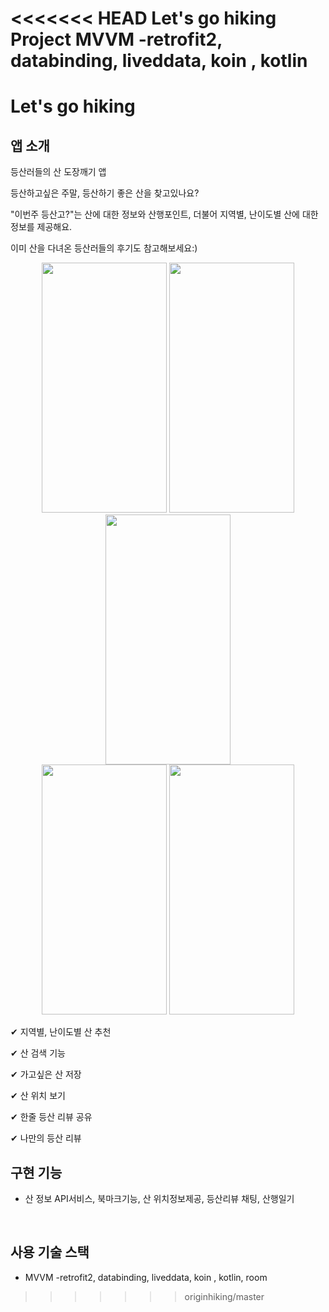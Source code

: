 
<<<<<<< HEAD
Let's go hiking Project
MVVM -retrofit2, databinding, liveddata, koin , kotlin
=======
# Let's go hiking


## 앱 소개

등산러들의 산 도장깨기 앱 

 등산하고싶은 주말, 등산하기 좋은 산을 찾고있나요? 

"이번주 등산고?"는 산에 대한 정보와 산행포인트,  더불어 지역별, 난이도별 산에 대한 정보를 제공해요.

이미 산을 다녀온 등산러들의 후기도 참고해보세요:)

<p align="center">
<img src="https://user-images.githubusercontent.com/63052973/132311320-b2b49006-4f46-4565-9b06-d58b06c92e0a.png" width="200" height="400">
<img src="https://user-images.githubusercontent.com/63052973/132311323-c3c50ff6-f731-4c55-91e6-f2db12129936.png" width="200" height="400">
<img src="https://user-images.githubusercontent.com/63052973/132311325-c7b6cf20-603d-49e8-987d-9f4d0a23d5d6.png" width="200" height="400">
 <br />
<img src="https://user-images.githubusercontent.com/63052973/132311920-42fdf7d3-8fe8-4dd9-bc21-9694e8130515.png" width="200" height="400">
<img src="https://user-images.githubusercontent.com/63052973/132311806-06748b07-2acb-4680-a84a-bc5506a19b84.png" width="200" height="400">
</p>

✔ 지역별, 난이도별 산 추천

✔ 산 검색 기능

✔ 가고싶은 산 저장

✔ 산 위치 보기

✔ 한줄 등산 리뷰 공유

✔ 나만의 등산 리뷰

## 구현 기능
- 산 정보 API서비스, 북마크기능, 산 위치정보제공, 등산리뷰 채팅, 산행일기
<br />

## 사용 기술 스택
- MVVM -retrofit2, databinding, liveddata, koin , kotlin, room
>>>>>>> originhiking/master
